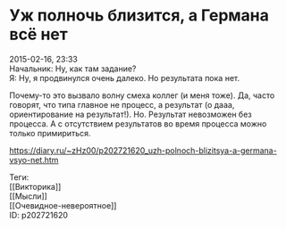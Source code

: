 Уж полночь близится, а Германа всё нет
=======================================

   
 2015-02-16, 23:33   
  Начальник: Ну, как там задание?   
 Я: Ну, я продвинулся очень далеко. Но результата пока нет.   
   
 Почему-то это вызвало волну смеха коллег (и меня тоже). Да, часто говорят, что типа главное не процесс, а результат (о дааа, ориентирование на результат!). Но. Результат невозможен без процесса. А с отсутствием результатов во время процесса можно только примириться.   
    
 <https://diary.ru/~zHz00/p202721620_uzh-polnoch-blizitsya-a-germana-vsyo-net.htm>   
   
 Теги:   
 [[Викторика]]   
 [[Мысли]]   
 [[Очевидное-невероятное]]   
 ID: p202721620